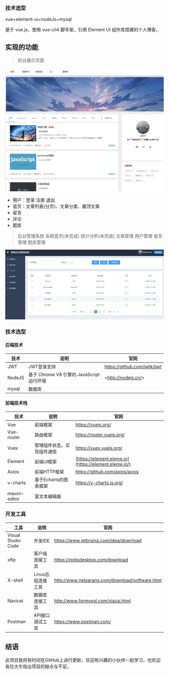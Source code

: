 ### 技术选型

vue+element-ui+nodeJs+mysql

基于 vue.js，使用 vue-cli4 脚手架，引用 Element UI 组件库搭建的个人博客。

## 实现的功能



> 前台展示页面

![](./assets/home.jpg)

- 用户：登录 注册 退出
- 首页：文章列表(分页)、文章分类、置顶文章
- 留言
- 评论
- 题库

> 后台管理系统
> 系统首页(未完成)
> 统计分析(未完成)
> 文章管理
> 用户管理
> 留言管理
> 题库管理

![](.\assets\admin.jpg)

### 技术选型

#### 后端技术

| 技术   | 说明                                      | 官网                           |
| ------ | ----------------------------------------- | ------------------------------ |
| JWT    | JWT登录支持                               | <https://github.com/jwtk/jjwt> |
| NodeJS | 基于 Chrome V8 引擎的 JavaScript 运行环境 | <<http://nodejs.cn/>>          |
| mysql  | 数据库                                    |                                |

#### 前端技术栈

| 技术         | 说明                       | 官网                                                  |
| ------------ | -------------------------- | ----------------------------------------------------- |
| Vue          | 前端框架                   | <https://vuejs.org/>                                  |
| Vue-router   | 路由框架                   | <https://router.vuejs.org/>                           |
| Vuex         | 管理组件状态，实现组件通信 | <https://vuex.vuejs.org/>                             |
| Element      | 前端UI框架                 | [https://element.eleme.io](https://element.eleme.io/) |
| Axios        | 前端HTTP框架               | <https://github.com/axios/axios>                      |
| v-charts     | 基于Echarts的图表框架      | <https://v-charts.js.org/>                            |
| mavon-editor | 富文本编辑器               |                                                       |

> 

### 开发工具

| 工具               | 说明              | 官网                                              |
| ------------------ | ----------------- | ------------------------------------------------- |
| Visual Studio Code | 开发IDE           | <https://www.jetbrains.com/idea/download>         |
| xftp               | 客户端连接工具    | <https://redisdesktop.com/download>               |
| X-shell            | Linux远程连接工具 | <http://www.netsarang.com/download/software.html> |
| Navicat            | 数据库连接工具    | <http://www.formysql.com/xiazai.html>             |
| Postman            | API接口调试工具   | <https://www.postman.com/>                        |

## 结语

此项目我将有时间在GitHub上进行更新，欢迎有兴趣的小伙伴一起学习，也欢迎各位大牛指出项目的缺点与不足。
